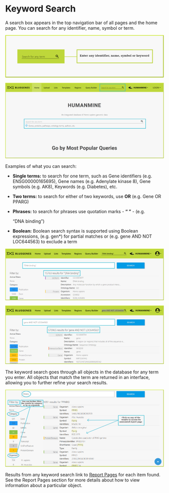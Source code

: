 # Keyword Search

A search box appears in the top navigation bar of all pages and the home page. You can search for any identifier, name, symbol or term.

![Search bar in the top navigation bar](../../.gitbook/assets/search-mini-with-border.png)

![Search bars in the homepage](../../.gitbook/assets/homepage-search%20%281%29.png)

Examples of what you can search:

* **Single terms:** to search for one term, such as Gene identifiers \(e.g. ENSG00000165695\), Gene names \(e.g. Adenylate kinase 8\), Gene symbols \(e.g. AK8\), Keywords \(e.g. Diabetes\), etc. 
* **Two terms:** to search for either of two keywords, use **OR** \(e.g. Gene OR PPARG\)
* **Phrases:** to search for phrases use quotation marks - **“ ”** -   \(e.g. 

  “DNA binding”\)

* **Boolean:** Boolean search syntax is supported using Boolean expressions, \(e.g. gen\*\) for partial matches or \(e.g. gene AND NOT LOC644563\) to exclude a term

![Phrases search](../../.gitbook/assets/dna-binding.png)

![Boolean search](../../.gitbook/assets/gene-and-not-loc644563.png)

The keyword search goes through all objects in the database for any term you enter. All objects that match the term are returned in an interface, allowing you to further refine your search results.   

![](../../.gitbook/assets/keyword-search.png)

Results from any keyword search link to [Report Pages](https://flymine.readthedocs.io/en/latest/report-pages/Documentationreportpages.html#reportpages) for each item found. See the Report Pages section for more details about how to view information about a particular object. 

